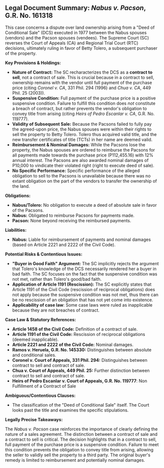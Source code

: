## Legal Document Summary: *Nabus v. Pacson*, G.R. No. 161318

This case concerns a dispute over land ownership arising from a "Deed of Conditional Sale" (DCS) executed in 1977 between the Nabus spouses (vendors) and the Pacson spouses (vendees). The Supreme Court (SC) reverses the Court of Appeals (CA) and Regional Trial Court (RTC) decisions, ultimately ruling in favor of Betty Tolero, a subsequent purchaser of the property.

**Key Provisions & Holdings:**

*   **Nature of Contract:** The SC recharacterizes the DCS as a **contract to sell**, not a contract of sale. This is crucial because in a contract to sell, ownership remains with the vendor until full payment of the purchase price (citing *Coronel v. CA*, 331 Phil. 294 (1996) and *Chua v. CA*, 449 Phil. 25 (2003)).
*   **Suspensive Condition:** Full payment of the purchase price is a positive suspensive condition. Failure to fulfill this condition does *not* constitute a breach of contract, but rather prevents the vendor's obligation to convey title from arising (citing *Heirs of Pedro Escanlar v. CA*, G.R. No. 119777).
*   **Validity of Subsequent Sale:** Because the Pacsons failed to fully pay the agreed-upon price, the Nabus spouses were within their rights to sell the property to Betty Tolero. Tolero thus acquired valid title, and the new transfer certificates of title (TCTs) in her name are deemed valid.
*   **Reimbursement & Nominal Damages:** While the Pacsons lose the property, the Nabus spouses are ordered to reimburse the Pacsons for all payments made towards the purchase price (P112,455.16) with 12% annual interest. The Pacsons are also awarded nominal damages of P10,000 to vindicate their violated right (right to execute deed of sale).
*   **No Specific Performance:** Specific performance of the alleged obligation to sell to the Pacsons is unavailable because there was no extant obligation on the part of the vendors to transfer the ownership of the land.

**Obligations:**

*   **Nabus/Tolero:** No obligation to execute a deed of absolute sale in favor of the Pacsons.
*   **Nabus:** Obligated to reimburse Pacsons for payments made.
*   **Pacson:** None beyond receiving the reimbursed payments.

**Liabilities:**

*   **Nabus:** Liable for reimbursement of payments and nominal damages (based on Article 2221 and 2222 of the Civil Code).

**Potential Risks & Contentious Issues:**

*   **"Buyer in Good Faith" Argument:** The SC implicitly rejects the argument that Tolero's knowledge of the DCS necessarily rendered her a buyer in bad faith. The SC focuses on the fact that the suspensive condition was not met, rather than Tolero's good/bad faith.
*   **Application of Article 1191 (Rescission):** The SC explicitly states that Article 1191 of the Civil Code (rescission of reciprocal obligations) does not apply because the suspensive condition was not met, thus there can be no rescission of an obligation that has not yet come into existence.
* **Applicability of case law**: Some case laws were ruled as inapplicable because they are not breaches of contract.

**Case Law & Statutory References:**

*   **Article 1458 of the Civil Code:** Definition of a contract of sale.
*   **Article 1191 of the Civil Code:** Rescission of reciprocal obligations (deemed inapplicable).
*   **Article 2221 and 2222 of the Civil Code:** Nominal damages.
*   **Ramos v. Heruela, G.R. No. 145330:** Distinguishes between absolute and conditional sales.
*   **Coronel v. Court of Appeals, 331 Phil. 294:** Distinguishes between contract to sell and contract of sale.
*   **Chua v. Court of Appeals, 449 Phil. 25:** Further distinction between contract to sell and contract of sale.
*  **Heirs of Pedro Escanlar v. Court of Appeals, G.R. No. 119777**: Non Fulfillment of a Contract of Sale

**Ambiguous/Contentious Clauses:**

*   The classification of the "Deed of Conditional Sale" itself. The Court looks past the title and examines the specific stipulations.

**Legally Precise Takeaways:**

The *Nabus v. Pacson* case reinforces the importance of clearly defining the nature of a sales agreement. The distinction between a contract of sale and a contract to sell is critical. The decision highlights that in a contract to sell, full payment of the purchase price is a suspensive condition. Failure to meet this condition prevents the obligation to convey title from arising, allowing the seller to validly sell the property to a third party. The original buyer's remedy is limited to reimbursement and potentially nominal damages.
